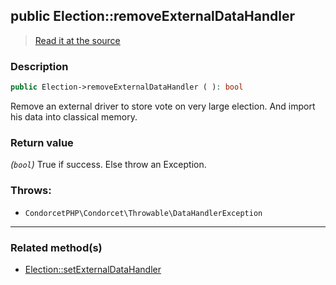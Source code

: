 ## public Election::removeExternalDataHandler

> [Read it at the source](https://github.com/julien-boudry/Condorcet/blob/master/src/Election.php#L481)

### Description    

```php
public Election->removeExternalDataHandler ( ): bool
```

Remove an external driver to store vote on very large election. And import his data into classical memory.
    

### Return value   

*(`bool`)* True if success. Else throw an Exception.



### Throws:   

* ```CondorcetPHP\Condorcet\Throwable\DataHandlerException``` 

---------------------------------------

### Related method(s)      

* [Election::setExternalDataHandler](/Docs/ApiReferences/Election%20Class/Election--setExternalDataHandler.md)    
